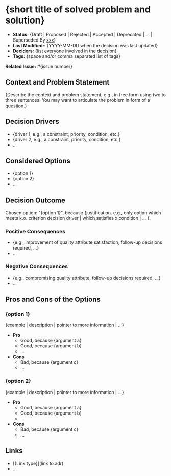 # {short title of solved problem and solution}

- **Status:** {Draft | Proposed | Rejected | Accepted | Deprecated | … | Superseded By [xxx](yyyymmdd-xxx.md)} <!-- REQUIRED -->
- **Last Modified:**: {YYYY-MM-DD when the decision was last updated} <!-- REQUIRED -->
- **Deciders:** {list everyone involved in the decision} <!-- OPTIONAL -->
- **Tags:** {space and/or comma separated list of tags} <!-- OPTIONAL -->

**Related Issue:** #{issue number} <!-- REQUIRED -->

## Context and Problem Statement

{Describe the context and problem statement, e.g., in free form using two to three sentences. You may want to articulate the problem in form of a question.}

## Decision Drivers <!-- RECOMMENDED -->

- {driver 1, e.g., a constraint, priority, condition, etc.}
- {driver 2, e.g., a constraint, priority, condition, etc.}
- ...

## Considered Options

- {option 1}
- {option 2}
- ...

## Decision Outcome <!-- REQUIRED -->

Chosen option: "{option 1}", because {justification. e.g., only option which meets k.o. criterion decision driver | which satisfies x condition | … }.

### Positive Consequences <!-- OPTIONAL -->

- {e.g., improvement of quality attribute satisfaction, follow-up decisions required, …}
- ...

### Negative Consequences <!-- OPTIONAL -->

- {e.g., compromising quality attribute, follow-up decisions required, …}
- ...

## Pros and Cons of the Options <!-- OPTIONAL -->

### {option 1}

{example | description | pointer to more information | …} <!-- OPTIONAL -->

- **Pro**
  - Good, because {argument a}
  - Good, because {argument b}
  - ...
- **Cons**
  - Bad, because {argument c}
  - ...

### {option 2}

{example | description | pointer to more information | …} <!-- OPTIONAL -->

- **Pro**
  - Good, because {argument a}
  - Good, because {argument b}
  - ...
- **Cons**
  - Bad, because {argument c}
  - ...

## Links <!-- OPTIONAL -->

- [{Link type}](link to adr) <!-- example: Refined by [xxx](yyyymmdd-xxx.md) -->
- …
